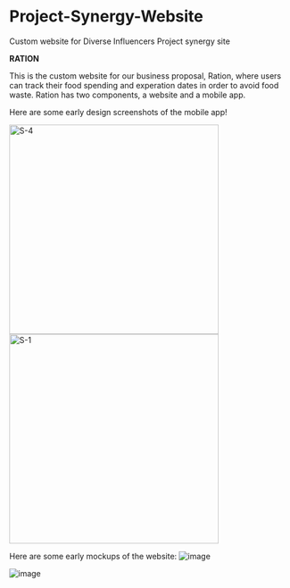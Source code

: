 # Project-Synergy-Website
Custom website for Diverse Influencers Project synergy site

<b>RATION</b>

This is the custom website for our business proposal, Ration, where users can track their food spending and experation dates in order to avoid food waste. Ration has two components, a website and a mobile app. 


Here are some early design screenshots of the mobile app!

<img width="375" alt="S-4" src="https://user-images.githubusercontent.com/97007581/200374118-34f5714b-88ec-4ca7-91ea-eee4c6adc44c.png">

<img width="375" alt="S-1" src="https://user-images.githubusercontent.com/97007581/200374151-260f823b-92c6-4f54-b9f6-5bf2dff471b3.png">

Here are some early mockups of the website:
![image](https://user-images.githubusercontent.com/97007581/200374571-ad60aee8-8528-4fbd-8e05-2deed29d35aa.png)

![image](https://user-images.githubusercontent.com/97007581/200374598-3650ca82-0222-4ab0-843f-6ce23540655a.png)


